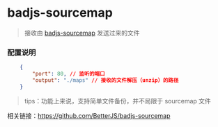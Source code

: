 # badjs-sourcemap
> 接收由 [badjs-sourcemap](https://github.com/BetterJS/badjs-sourcemap) 发送过来的文件

### 配置说明
```json
	{
		"port": 80, // 监听的端口
		"output": "./maps" // 接收的文件解压（unzip）的路径
	}
```

> tips：功能上来说，支持简单文件备份，并不局限于 sourcemap 文件

相关链接：https://github.com/BetterJS/badjs-sourcemap